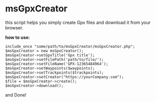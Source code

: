 # msGpxCreator
this script helps you simply create Gpx files and download it from your browser.

**how to use:**
```objc
include_once "some/path/to/msGpxCreator/msGpxCreator.php";
$msGpxCreator = new msGpxCreator();
$msGpxCreator->setGpxTitle('Gpx title');
$msGpxCreator->setFilePath('path/to/file/');
$msGpxCreator->setFileName('GPX-12365484964');
$msGpxCreator->setWaypoints($waypoints);
$msGpxCreator->setTrackpoints($trackpoints);
$msGpxCreator->setCreator("https://yourCompany.com");
$file = $msGpxCreator->create();
$msGpxCreator->download();
```
and Done!

